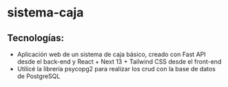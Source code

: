 # sistema-caja

## Tecnologías: 
* Aplicación web de un sistema de caja básico, creado con Fast API desde el back-end y React + Next 13 + Tailwind CSS desde el front-end
* Utilicé la librería psycopg2 para realizar los crud con la base de datos de PostgreSQL
